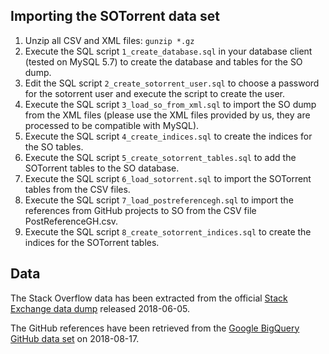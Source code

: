## Importing the SOTorrent data set

1. Unzip all CSV and XML files: `gunzip *.gz`
2. Execute the SQL script `1_create_database.sql` in your database client (tested on MySQL 5.7) to create the database and tables for the SO dump.
3. Edit the SQL script `2_create_sotorrent_user.sql` to choose a password for the sotorrent user and execute the script to create the user.
4. Execute the SQL script `3_load_so_from_xml.sql` to import the SO dump from the XML files (please use the XML files provided by us, they are processed to be compatible with MySQL).
5. Execute the SQL script `4_create_indices.sql` to create the indices for the SO tables.
6. Execute the SQL script `5_create_sotorrent_tables.sql` to add the SOTorrent tables to the SO database.
7. Execute the SQL script `6_load_sotorrent.sql` to import the SOTorrent tables from the CSV files.
8. Execute the SQL script `7_load_postreferencegh.sql` to import the references from GitHub projects to SO from the CSV file PostReferenceGH.csv.
9. Execute the SQL script `8_create_sotorrent_indices.sql` to create the indices for the SOTorrent tables.

## Data

The Stack Overflow data has been extracted from the official [Stack Exchange data dump](https://archive.org/details/stackexchange) released 2018-06-05.

The GitHub references have been retrieved from the [Google BigQuery GitHub data set](https://cloud.google.com/bigquery/public-data/github) on 2018-08-17.
